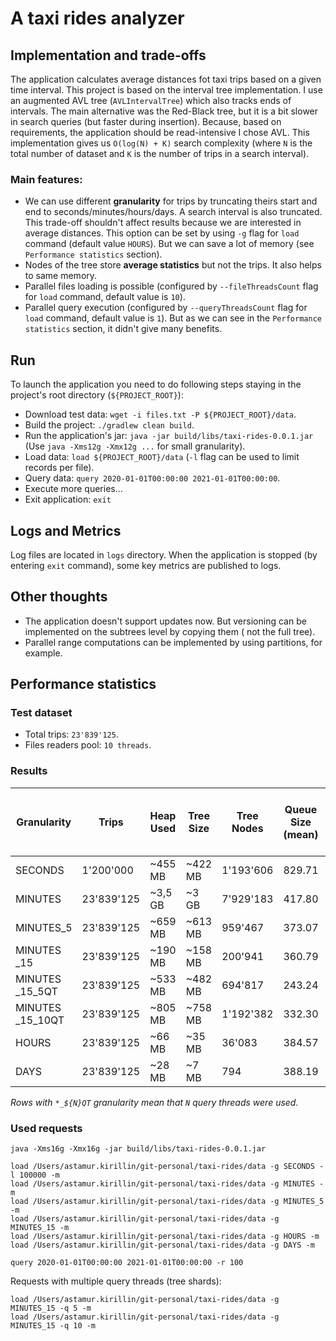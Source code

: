 # A taxi rides analyzer

## Implementation and trade-offs

The application calculates average distances fot taxi trips based on a given time interval.
This project is based on the interval tree implementation.
I use an augmented AVL tree (`AVLIntervalTree`) which also tracks ends of intervals.
The main alternative was the Red-Black tree, but it is a bit slower in search queries (but faster during insertion).
Because, based on requirements, the application should be read-intensive I chose AVL.
This implementation gives us `O(log(N) + K)` search complexity (where `N` is the total number of dataset and `K` is the
number of trips in a search interval).

### Main features:

- We can use different **granularity** for trips by truncating theirs start and end to seconds/minutes/hours/days.
  A search interval is also truncated. This trade-off shouldn't affect results because we are interested in average
  distances. This option can be set by using `-g` flag for `load` command (default value `HOURS`).
  But we can save a lot of memory (see `Performance statistics` section).
- Nodes of the tree store **average statistics** but not the trips. It also helps to same memory.
- Parallel files loading is possible (configured by `--fileThreadsCount` flag for `load` command, default value
  is `10`).
- Parallel query execution (configured by `--queryThreadsCount` flag for `load` command, default value is `1`). But as
  we can see in the `Performance statistics` section, it didn't give many benefits.

## Run

To launch the application you need to do following steps staying in the project's root directory (`${PROJECT_ROOT}`):

- Download test data: `wget -i files.txt -P ${PROJECT_ROOT}/data`.
- Build the project: `./gradlew clean build`.
- Run the application's jar: `java -jar build/libs/taxi-rides-0.0.1.jar` (Use `java -Xms12g -Xmx12g ...` for small
  granularity).
- Load data: `load ${PROJECT_ROOT}/data` (`-l` flag can be used to limit records per file).
- Query data: `query 2020-01-01T00:00:00 2021-01-01T00:00:00`.
- Execute more queries...
- Exit application: `exit`

## Logs and Metrics

Log files are located in `logs` directory. When the application is stopped (by entering `exit` command),
some key metrics are published to logs.

## Other thoughts

- The application doesn't support updates now. But versioning can be implemented on the subtrees level by copying them (
  not the full tree).
- Parallel range computations can be implemented by using partitions, for example.

## Performance statistics

### Test dataset

- Total trips:  `23'839'125`.
- Files readers pool: `10 threads`.

### Results

| Granularity      | Trips      | Heap Used | Tree Size | Tree Nodes | Queue Size <br/>(mean) | Queue Size<br/>(median) | Query Time<br/>(99 %ile, millis) |
|------------------|------------|-----------|-----------|------------|------------------------|-------------------------|----------------------------------|
| SECONDS          | 1'200'000  | ~455 MB   | ~422 MB   | 1'193'606  | 829.71                 | 974.00                  | 612.52                           |
| MINUTES          | 23'839'125 | ~3,5 GB   | ~3 GB     | 7'929'183  | 417.80                 | 176.00                  | 8691.20                          |
| MINUTES_5        | 23'839'125 | ~659 MB   | ~613 MB   | 959'467    | 373.07                 | 20.00                   | 1343.12                          |
| MINUTES _15      | 23'839'125 | ~190 MB   | ~158 MB   | 200'941    | 360.79                 | 19.00                   | 382.12                           |
| MINUTES _15_5QT  | 23'839'125 | ~533  MB  | ~482 MB   | 694'817    | 243.24                 | 8.00                    | 858.72                           |
| MINUTES _15_10QT | 23'839'125 | ~805  MB  | ~758 MB   | 1'192'382  | 332.30                 | 19.00                   | 1483.66                          |
| HOURS            | 23'839'125 | ~66 MB    | ~35 MB    | 36'083     | 384.57                 | 19.00                   | 84.24                            |
| DAYS             | 23'839'125 | ~28 MB    | ~7 MB     | 794        | 388.19                 | 21.00                   | 6.09                             |

_Rows with `*_${N}QT` granularity mean that `N` query threads were used._

### Used requests

```
java -Xms16g -Xmx16g -jar build/libs/taxi-rides-0.0.1.jar
```

```
load /Users/astamur.kirillin/git-personal/taxi-rides/data -g SECONDS -l 100000 -m
load /Users/astamur.kirillin/git-personal/taxi-rides/data -g MINUTES -m
load /Users/astamur.kirillin/git-personal/taxi-rides/data -g MINUTES_5 -m
load /Users/astamur.kirillin/git-personal/taxi-rides/data -g MINUTES_15 -m
load /Users/astamur.kirillin/git-personal/taxi-rides/data -g HOURS -m
load /Users/astamur.kirillin/git-personal/taxi-rides/data -g DAYS -m
```

```
query 2020-01-01T00:00:00 2021-01-01T00:00:00 -r 100
```

Requests with multiple query threads (tree shards):
```
load /Users/astamur.kirillin/git-personal/taxi-rides/data -g MINUTES_15 -q 5 -m
load /Users/astamur.kirillin/git-personal/taxi-rides/data -g MINUTES_15 -q 10 -m
```
